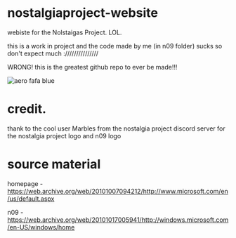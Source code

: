# nostalgiaproject-website
webiste for the Nolstaigas Project. LOL.

this is a work in project and the code made by me (in n09 folder) sucks so don't expect much :///////////////

WRONG! this is the greatest github repo to ever be made!!!

![aero fafa blue](resources/aero_fafa_blue.png)

# credit.
thank to the cool user Marbles from the nostalgia project discord server for the nostalgia project logo and n09 logo

# source material
homepage - https://web.archive.org/web/20101007094212/http://www.microsoft.com/en/us/default.aspx

n09 - https://web.archive.org/web/20101017005941/http://windows.microsoft.com/en-US/windows/home
